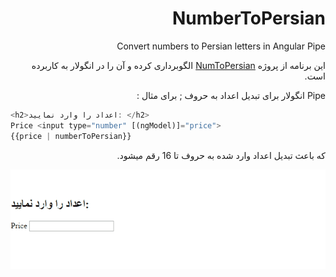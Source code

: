<div dir="rtl">
  
# NumberToPersian
Convert numbers to Persian letters in Angular Pipe

این برنامه از پروژه [NumToPersian](some) الگوبرداری کرده و آن را در انگولار به کاربرده است.

Pipe انگولار برای تبدیل اعداد به حروف ; برای مثال :

<div dir="ltr">
  
```javascript
<h2>اعداد را وارد نمایید: </h2>
Price <input type="number" [(ngModel)]="price">
{{price | numberToPersian}}
```

</div>
  
که باعث تبدیل اعداد وارد شده به حروف تا 16 رقم میشود.

![alt text](https://raw.githubusercontent.com/EbrahimHamzeh/NumberToPersian/master/demo.gif)
</div>
